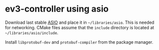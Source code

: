 # ev3-controller using asio

Download last stable [ASIO](http://think-async.com/Asio/Download) and
place it in `~/libraries/asio`.  This is needed for networking.  CMake
files assume that the `include` directory is located at
`~/libraries/asio/include`.


Install `libprotobuf-dev` and `protobuf-compiler` from the package manager.
